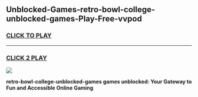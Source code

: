 
## Unblocked-Games-retro-bowl-college-unblocked-games-Play-Free-vvpod
<h3>
<a href="https://premium76.site?title=retro-bowl-college-unblocked-games&ref=17A">CLICK TO PLAY</a></h3>
<hr>

<h3>
<a href="https://premium76.site?title=retro-bowl-college-unblocked-games&ref=17A">CLICK 2 PLAY</a>
  
</h3>

<a href="https://premium76.site?title=retro-bowl-college-unblocked-games&ref=17A"><img src="https://clearcache.store/games.png"></a>


**retro-bowl-college-unblocked-games games unblocked: Your Gateway to Fun and Accessible Online Gaming**
